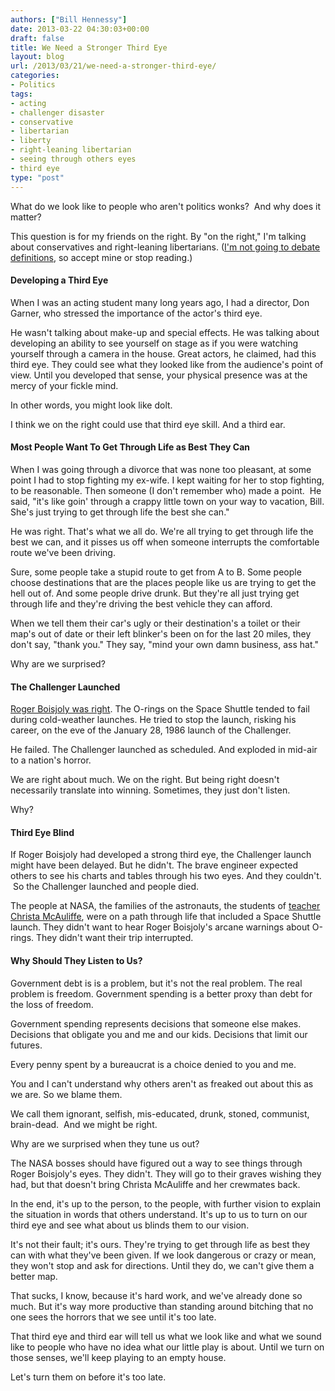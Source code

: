```yaml
---
authors: ["Bill Hennessy"]
date: 2013-03-22 04:30:03+00:00
draft: false
title: We Need a Stronger Third Eye
layout: blog
url: /2013/03/21/we-need-a-stronger-third-eye/
categories:
- Politics
tags:
- acting
- challenger disaster
- conservative
- libertarian
- liberty
- right-leaning libertarian
- seeing through others eyes
- third eye
type: "post"
---
```


What do we look like to people who aren't politics wonks?  And why does it matter?

This question is for my friends on the right. By "on the right," I'm talking about conservatives and right-leaning libertarians. ([I'm not going to debate definitions](https://hennessysview.com/2013/03/12/i-will-not-debate-definitions/), so accept mine or stop reading.)


#### Developing a Third Eye


When I was an acting student many long years ago, I had a director, Don Garner, who stressed the importance of the actor's third eye.

He wasn't talking about make-up and special effects. He was talking about developing an ability to see yourself on stage as if you were watching yourself through a camera in the house. Great actors, he claimed, had this third eye. They could see what they looked like from the audience's point of view. Until you developed that sense, your physical presence was at the mercy of your fickle mind.

In other words, you might look like dolt.

I think we on the right could use that third eye skill. And a third ear.


#### Most People Want To Get Through Life as Best They Can


When I was going through a divorce that was none too pleasant, at some point I had to stop fighting my ex-wife. I kept waiting for her to stop fighting, to be reasonable. Then someone (I don't remember who) made a point.  He said, "it's like goin' through a crappy little town on your way to vacation, Bill. She's just trying to get through life the best she can."

He was right. That's what we all do. We're all trying to get through life the best we can, and it pisses us off when someone interrupts the comfortable route we've been driving.

Sure, some people take a stupid route to get from A to B. Some people choose destinations that are the places people like us are trying to get the hell out of. And some people drive drunk. But they're all just trying get through life and they're driving the best vehicle they can afford.

When we tell them their car's ugly or their destination's a toilet or their map's out of date or their left blinker's been on for the last 20 miles, they don't say, "thank you." They say, "mind your own damn business, ass hat."

Why are we surprised?


#### The Challenger Launched


[Roger Boisjoly was right](https://articles.latimes.com/2012/feb/07/local/la-me-roger-boisjoly-20120207). The O-rings on the Space Shuttle tended to fail during cold-weather launches. He tried to stop the launch, risking his career, on the eve of the January 28, 1986 launch of the Challenger.

He failed. The Challenger launched as scheduled. And exploded in mid-air to a nation's horror.

We are right about much. We on the right. But being right doesn't necessarily translate into winning. Sometimes, they just don't listen.

Why?


#### Third Eye Blind


If Roger Boisjoly had developed a strong third eye, the Challenger launch might have been delayed. But he didn't. The brave engineer expected others to see his charts and tables through his two eyes. And they couldn't.  So the Challenger launched and people died.

The people at NASA, the families of the astronauts, the students of [teacher Christa McAuliffe](https://en.wikipedia.org/wiki/Christa_McAuliffe), were on a path through life that included a Space Shuttle launch. They didn't want to hear Roger Boisjoly's arcane warnings about O-rings. They didn't want their trip interrupted.


#### Why Should They Listen to Us?


Government debt is is a problem, but it's not the real problem. The real problem is freedom. Government spending is a better proxy than debt for the loss of freedom.

Government spending represents decisions that someone else makes. Decisions that obligate you and me and our kids. Decisions that limit our futures.

Every penny spent by a bureaucrat is a choice denied to you and me.

You and I can't understand why others aren't as freaked out about this as we are. So we blame them.

We call them ignorant, selfish, mis-educated, drunk, stoned, communist, brain-dead.  And we might be right.

Why are we surprised when they tune us out?

The NASA bosses should have figured out a way to see things through Roger Boisjoly's eyes. They didn't. They will go to their graves wishing they had, but that doesn't bring Christa McAuliffe and her crewmates back.

In the end, it's up to the person, to the people, with further vision to explain the situation in words that others understand. It's up to us to turn on our third eye and see what about us blinds them to our vision.

It's not their fault; it's ours. They're trying to get through life as best they can with what they've been given. If we look dangerous or crazy or mean, they won't stop and ask for directions. Until they do, we can't give them a better map.

That sucks, I know, because it's hard work, and we've already done so much. But it's way more productive than standing around bitching that no one sees the horrors that we see until it's too late.

That third eye and third ear will tell us what we look like and what we sound like to people who have no idea what our little play is about. Until we turn on those senses, we'll keep playing to an empty house.

Let's turn them on before it's too late.


